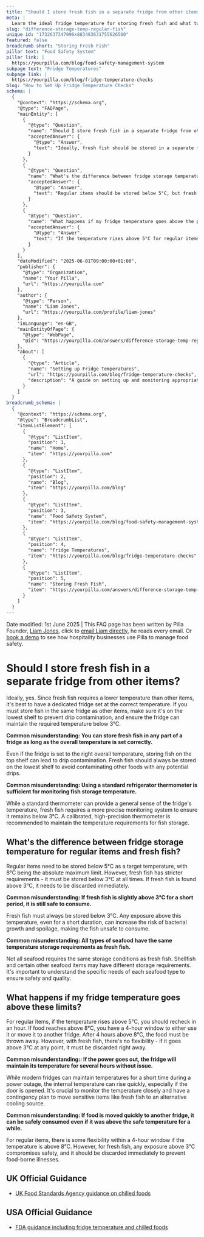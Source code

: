 ```yaml
---
title: "Should I store fresh fish in a separate fridge from other items?"
meta: |
  Learn the ideal fridge temperature for storing fresh fish and what to do if the temperature rises above safe limits.
slug: "difference-storage-temp-regular-fish"
unique id: "1732637347096x883483631755626500"
featured: false
breadcrumb short: "Storing Fresh Fish"
pillar text: "Food Safety System"
pillar link: |
  https://yourpilla.com/blog/food-safety-management-system
subpage text: "Fridge Temperatures"
subpage link: |
  https://yourpilla.com/blog/fridge-temperature-checks
blog: "How to Set Up Fridge Temperature Checks"
schema: |
  {
    "@context": "https://schema.org",
    "@type": "FAQPage",
    "mainEntity": [
      {
        "@type": "Question",
        "name": "Should I store fresh fish in a separate fridge from other items?",
        "acceptedAnswer": {
          "@type": "Answer",
          "text": "Ideally, fresh fish should be stored in a separate fridge set at a temperature below 3°C to meet its specific cooling requirements. If it's necessary to store fresh fish in the same fridge as other items, place it on the lowest shelf to prevent any potential drip contamination and ensure the fridge maintains the required temperature."
        }
      },
      {
        "@type": "Question",
        "name": "What's the difference between fridge storage temperature for regular items and fresh fish?",
        "acceptedAnswer": {
          "@type": "Answer",
          "text": "Regular items should be stored below 5°C, but fresh fish has stricter requirements and must always be stored below 3°C. Exposure to temperatures above 3°C, even for a short duration, can lead to bacterial growth and spoilage, making fresh fish unsafe to consume."
        }
      },
      {
        "@type": "Question",
        "name": "What happens if my fridge temperature goes above the prescribed limits for stored items?",
        "acceptedAnswer": {
          "@type": "Answer",
          "text": "If the temperature rises above 5°C for regular items, recheck it within an hour. Food reaching above 8°C should be used or moved to another fridge within a 4-hour window. For fresh fish, immediate action is needed without any flexibility if the temperature goes above 3°C at any point; it must be discarded to prevent food-borne illnesses."
        }
      }
    ],
    "dateModified": "2025-06-01T09:00:00+01:00",
    "publisher": {
      "@type": "Organization",
      "name": "Your Pilla",
      "url": "https://yourpilla.com"
    },
    "author": {
      "@type": "Person",
      "name": "Liam Jones",
      "url": "https://yourpilla.com/profile/liam-jones"
    },
    "inLanguage": "en-GB",
    "mainEntityOfPage": {
      "@type": "WebPage",
      "@id": "https://yourpilla.com/answers/difference-storage-temp-regular-fish"
    },
    "about": [
      {
        "@type": "Article",
        "name": "Setting up Fridge Temperatures",
        "url": "https://yourpilla.com/blog/fridge-temperature-checks",
        "description": "A guide on setting up and monitoring appropriate fridge temperatures to ensure food safety and compliance."
      }
    ]
  }
breadcrumb_schema: |
  {
    "@context": "https://schema.org",
    "@type": "BreadcrumbList",
    "itemListElement": [
      {
        "@type": "ListItem",
        "position": 1,
        "name": "Home",
        "item": "https://yourpilla.com"
      },
      {
        "@type": "ListItem",
        "position": 2,
        "name": "Blog",
        "item": "https://yourpilla.com/blog"
      },
      {
        "@type": "ListItem",
        "position": 3,
        "name": "Food Safety System",
        "item": "https://yourpilla.com/blog/food-safety-management-system"
      },
      {
        "@type": "ListItem",
        "position": 4,
        "name": "Fridge Temperatures",
        "item": "https://yourpilla.com/blog/fridge-temperature-checks"
      },
      {
        "@type": "ListItem",
        "position": 5,
        "name": "Storing Fresh Fish",
        "item": "https://yourpilla.com/answers/difference-storage-temp-regular-fish"
      }
    ]
  }
---
```


Date modified: 1st June 2025 | This FAQ page has been written by Pilla Founder, [Liam Jones](https://yourpilla.com/profile/liam-jones), click to [email Liam directly](https://mailto:liam@yourpilla.com/), he reads every email. Or [book a demo](https://calendly.com/pilla/demo) to see how hospitality businesses use Pilla to manage food safety.

# Should I store fresh fish in a separate fridge from other items?

Ideally, yes. Since fresh fish requires a lower temperature than other items, it's best to have a dedicated fridge set at the correct temperature. If you must store fish in the same fridge as other items, make sure it's on the lowest shelf to prevent drip contamination, and ensure the fridge can maintain the required temperature below 3°C.

**Common misunderstanding: You can store fresh fish in any part of a fridge as long as the overall temperature is set correctly.**

Even if the fridge is set to the right overall temperature, storing fish on the top shelf can lead to drip contamination. Fresh fish should always be stored on the lowest shelf to avoid contaminating other foods with any potential drips.

**Common misunderstanding: Using a standard refrigerator thermometer is sufficient for monitoring fish storage temperature.**

While a standard thermometer can provide a general sense of the fridge's temperature, fresh fish requires a more precise monitoring system to ensure it remains below 3°C. A calibrated, high-precision thermometer is recommended to maintain the temperature requirements for fish storage.

## What's the difference between fridge storage temperature for regular items and fresh fish?

Regular items need to be stored below 5°C as a target temperature, with 8°C being the absolute maximum limit. However, fresh fish has stricter requirements - it must be stored below 3°C at all times. If fresh fish is found above 3°C, it needs to be discarded immediately.

**Common misunderstanding: If fresh fish is slightly above 3°C for a short period, it is still safe to consume.**

Fresh fish must always be stored below 3°C. Any exposure above this temperature, even for a short duration, can increase the risk of bacterial growth and spoilage, making the fish unsafe to consume.

**Common misunderstanding: All types of seafood have the same temperature storage requirements as fresh fish.**

Not all seafood requires the same storage conditions as fresh fish. Shellfish and certain other seafood items may have different storage requirements. It's important to understand the specific needs of each seafood type to ensure safety and quality.

## What happens if my fridge temperature goes above these limits?

For regular items, if the temperature rises above 5°C, you should recheck in an hour. If food reaches above 8°C, you have a 4-hour window to either use it or move it to another fridge. After 4 hours above 8°C, the food must be thrown away. However, with fresh fish, there's no flexibility - if it goes above 3°C at any point, it must be discarded right away.

**Common misunderstanding:: If the power goes out, the fridge will maintain its temperature for several hours without issue.**

While modern fridges can maintain temperatures for a short time during a power outage, the internal temperature can rise quickly, especially if the door is opened. It's crucial to monitor the temperature closely and have a contingency plan to move sensitive items like fresh fish to an alternative cooling source.

**Common misunderstanding: If food is moved quickly to another fridge, it can be safely consumed even if it was above the safe temperature for a while.**

For regular items, there is some flexibility within a 4-hour window if the temperature is above 8°C. However, for fresh fish, any exposure above 3°C compromises safety, and it should be discarded immediately to prevent food-borne illnesses.

## UK Official Guidance

-   [UK Food Standards Agency guidance on chilled foods](https://www.food.gov.uk/safety-hygiene/how-to-chill-freeze-and-defrost-food-safely)

## USA Official Guidance

-   [FDA guidance including fridge temperature and chilled foods](https://www.fda.gov/consumers/consumer-updates/are-you-storing-food-safely)